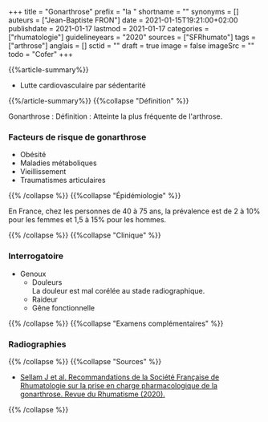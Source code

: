 +++
title = "Gonarthrose"
prefix = "la "
shortname = ""
synonyms = []
auteurs = ["Jean-Baptiste FRON"]
date = 2021-01-15T19:21:00+02:00
publishdate = 2021-01-17
lastmod = 2021-01-17
categories = ["rhumatologie"]
guidelineyears = "2020"
sources = ["SFRhumato"]
tags = ["arthrose"]
anglais = []
sctid = ""
draft = true
image = false
imageSrc = ""
todo = "Cofer"
+++

{{%article-summary%}}

- Lutte cardiovasculaire par sédentarité

{{%/article-summary%}}
{{%collapse "Définition" %}}

Gonarthrose
: Définition
: Atteinte la plus fréquente de l'arthrose.

### Facteurs de risque de gonarthrose

- Obésité
- Maladies métaboliques
- Vieillissement
- Traumatismes articulaires

{{% /collapse %}}
{{%collapse "Épidémiologie" %}}

En France, chez les personnes de 40 à 75 ans, la prévalence est de 2 à 10% pour les femmes et 1,5 à 15% pour les hommes.

{{% /collapse %}}
{{%collapse "Clinique" %}}

### Interrogatoire

- Genoux
  - Douleurs  
  La douleur est mal corélée au stade radiographique.
  - Raideur
  - Gêne fonctionnelle

{{% /collapse %}}
{{%collapse "Examens complémentaires" %}}

### Radiographies

{{% /collapse %}}
{{%collapse "Sources" %}}

- [Sellam J et al. Recommandations de la Société Française de Rhumatologie sur la prise en charge pharmacologique de la gonarthrose. Revue du Rhumatisme (2020).](https://doi.org/10.1016/j.rhum.2020.07.013)

{{% /collapse %}}
